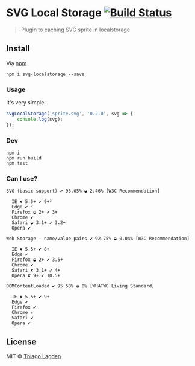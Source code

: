 # SVG Local Storage [![Build Status](https://travis-ci.org/lagden/svg-localstorage.svg?branch=master)](https://travis-ci.org/lagden/svg-localstorage)

> Plugin to caching SVG sprite in localstorage


## Install

Via [npm](https://www.npmjs.com/)

```
npm i svg-localstorage --save
```


### Usage

It's very simple.

```javascript
svgLocalStorage('sprite.svg', '0.2.0', svg => {
	console.log(svg);
});
```

### Dev

```
npm i
npm run build
npm test
```

### Can I use?

```
SVG (basic support) ✔ 93.05% ◒ 2.46% [W3C Recommendation]

  IE ✘ 5.5+ ✔ 9+²
  Edge ✔ ²
  Firefox ◒ 2+ ✔ 3+
  Chrome ✔
  Safari ◒ 3.1+ ✔ 3.2+
  Opera ✔

Web Storage - name/value pairs ✔ 92.75% ◒ 0.04% [W3C Recommendation]

  IE ✘ 5.5+ ✔ 8+
  Edge ✔
  Firefox ◒ 2+ ✔ 3.5+
  Chrome ✔
  Safari ✘ 3.1+ ✔ 4+
  Opera ✘ 9+ ✔ 10.5+

DOMContentLoaded ✔ 95.58% ◒ 0% [WHATWG Living Standard]

  IE ✘ 5.5+ ✔ 9+
  Edge ✔
  Firefox ✔
  Chrome ✔
  Safari ✔
  Opera ✔
```


## License

MIT © [Thiago Lagden](http://lagden.in)
